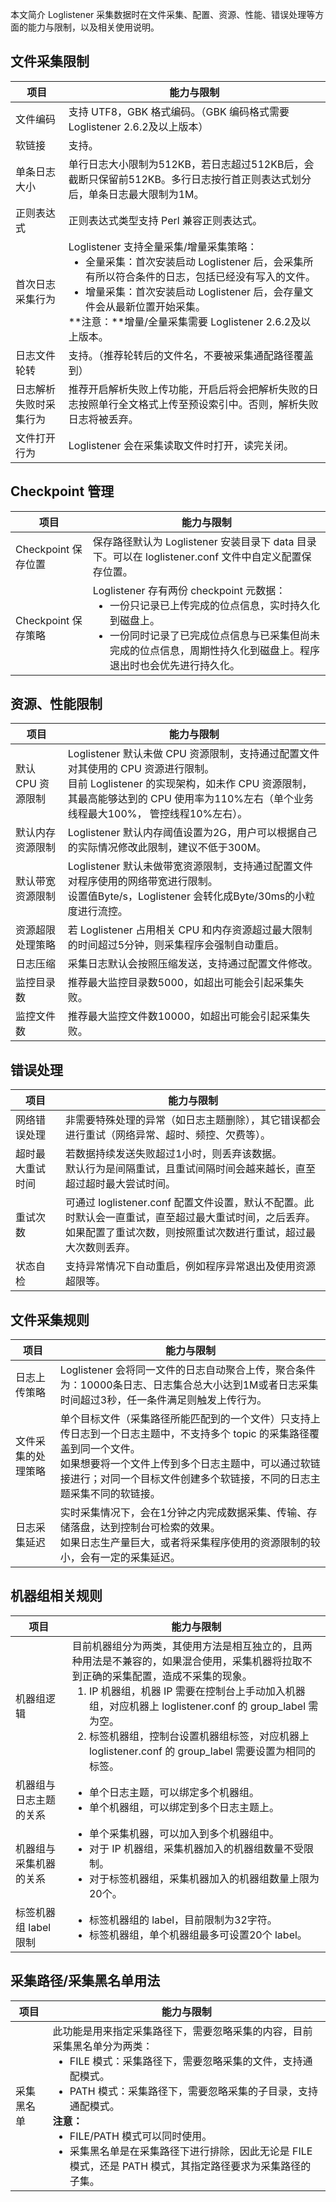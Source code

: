 本文简介 Loglistener 采集数据时在文件采集、配置、资源、性能、错误处理等方面的能力与限制，以及相关使用说明。

## 文件采集限制

| 项目 | 能力与限制 |
|---------|---------|
| 文件编码 | 支持 UTF8，GBK 格式编码。（GBK 编码格式需要 Loglistener 2.6.2及以上版本） |
| 软链接 | 支持。 |
| 单条日志大小 | 单行日志大小限制为512KB，若日志超过512KB后，会截断只保留前512KB。多行日志按行首正则表达式划分后，单条日志最大限制为1M。 |
| 正则表达式 | 正则表达式类型支持 Perl 兼容正则表达式。 |
| 首次日志采集行为 | Loglistener 支持全量采集/增量采集策略：<ul  style="margin: 0;"><li>全量采集：首次安装启动 Loglistener 后，会采集所有所以符合条件的日志，包括已经没有写入的文件。</li><li>增量采集：首次安装启动 Loglistener 后，会存量文件会从最新位置开始采集。</li></ul>**注意：**增量/全量采集需要 Loglistener 2.6.2及以上版本。|
| 日志文件轮转 | 支持。（推荐轮转后的文件名，不要被采集通配路径覆盖到） |
| 日志解析失败时采集行为 | 推荐开启解析失败上传功能，开启后将会把解析失败的日志按照单行全文格式上传至预设索引中。否则，解析失败日志将被丢弃。 |
| 文件打开行为 | Loglistener 会在采集读取文件时打开，读完关闭。 |


## Checkpoint 管理

| 项目 | 能力与限制 |
|---------|---------|
| Checkpoint 保存位置 | 保存路径默认为 Loglistener 安装目录下 data 目录下。可以在 loglistener.conf 文件中自定义配置保存位置。  |
| Checkpoint 保存策略  |  Loglistener 存有两份 checkpoint 元数据：<ul  style="margin: 0;"><li>一份只记录已上传完成的位点信息，实时持久化到磁盘上。</li><li>一份同时记录了已完成位点信息与已采集但尚未完成的位点信息，周期性持久化到磁盘上。程序退出时也会优先进行持久化。</li></ul>  |


## 资源、性能限制


| 项目 | 能力与限制 |
|---------|---------|
| 默认 CPU 资源限制  | Loglistener 默认未做 CPU 资源限制，支持通过配置文件对其使用的 CPU 资源进行限制。</br>目前 Loglistener 的实现架构，如未作 CPU 资源限制，其最高能够达到的 CPU 使用率为110%左右（单个业务线程最大100%， 管控线程10%左右）。   |
| 默认内存资源限制  | Loglistener 默认内存阈值设置为2G，用户可以根据自己的实际情况修改此限制，建议不低于300M。   |
| 默认带宽资源限制  | Loglistener 默认未做带宽资源限制，支持通过配置文件对程序使用的网络带宽进行限制。</br>设置值Byte/s，Loglistener 会转化成Byte/30ms的小粒度进行流控。   |
| 资源超限处理策略  | 若 Loglistener 占用相关 CPU 和内存资源超过最大限制的时间超过5分钟，则采集程序会强制自动重启。   |
| 日志压缩  | 采集日志默认会按照压缩发送，支持通过配置文件修改。   |
| 监控目录数  | 推荐最大监控目录数5000，如超出可能会引起采集失败。   |
| 监控文件数  | 推荐最大监控文件数10000，如超出可能会引起采集失败。   |


## 错误处理

| 项目 | 能力与限制 |
|---------|---------|
| 网络错误处理  | 非需要特殊处理的异常（如日志主题删除），其它错误都会进行重试（网络异常、超时、频控、欠费等）。   |
| 超时最大重试时间  | 若数据持续发送失败超过1小时，则丢弃该数据。</br>默认行为是间隔重试，且重试间隔时间会越来越长，直至超过超时最大尝试时间。   |
| 重试次数  | 可通过 loglistener.conf 配置文件设置，默认不配置。此时默认会一直重试，直至超过最大重试时间，之后丢弃。</br>如果配置了重试次数，则按照重试次数进行重试，超过最大次数则丢弃。   |
| 状态自检  | 支持异常情况下自动重启，例如程序异常退出及使用资源超限等。   |


## 文件采集规则

| 项目 | 能力与限制 |
|---------|---------|
| 日志上传策略  |  Loglistener 会将同一文件的日志自动聚合上传，聚合条件为：10000条日志、日志集合总大小达到1M或者日志采集时间超过3秒，任一条件满足则触发上传行为。  |
| 文件采集的处理策略  | 单个目标文件（采集路径所能匹配到的一个文件）只支持上传日志到一个日志主题中，不支持多个 topic 的采集路径覆盖到同一个文件。</br>如果想要将一个文件上传到多个日志主题中，可以通过软链接进行；对同一个目标文件创建多个软链接，不同的日志主题采集不同的软链接。   |
| 日志采集延迟  |  实时采集情况下，会在1分钟之内完成数据采集、传输、存储落盘，达到控制台可检索的效果。</br>如果日志生产量巨大，或者将采集程序使用的资源限制的较小，会有一定的采集延迟。  |


## 机器组相关规则

| 项目 | 能力与限制 |
|---------|---------|
| 机器组逻辑  | 目前机器组分为两类，其使用方法是相互独立的，且两种用法是不兼容的，如果混合使用，采集机器将拉取不到正确的采集配置，造成不采集的现象。<ol  style="margin: 0;"><li>IP 机器组，机器 IP 需要在控制台上手动加入机器组，对应机器上 loglistener.conf 的 group_label 需为空。</li><li>标签机器组，控制台设置机器组标签，对应机器上 loglistener.conf 的 group_label 需要设置为相同的标签。</li></ol> |
| 机器组与日志主题的关系  |  <ul  style="margin: 0;"><li>单个日志主题，可以绑定多个机器组。</li><li>单个机器组，可以绑定到多个日志主题上。</li></ul>  |
| 机器组与采集机器的关系  |  <ul  style="margin: 0;"><li>单个采集机器，可以加入到多个机器组中。</li><li>对于 IP 机器组，采集机器加入的机器组数量不受限制。</li><li>对于标签机器组，采集机器加入的机器组数量上限为20个。</li></ul>  |
| 标签机器组 label 限制  | <ul  style="margin: 0;"><li>标签机器组的 label，目前限制为32字符。</li><li>标签机器组，单个机器组最多可设置20个 label。</li></ul>  |



## 采集路径/采集黑名单用法


| 项目 | 能力与限制 |
|---------|---------|
| 采集黑名单  | 此功能是用来指定采集路径下，需要忽略采集的内容，目前采集黑名单分为两类：<ul  style="margin: 0;"><li>FILE 模式：采集路径下，需要忽略采集的文件，支持通配模式。</li><li>PATH 模式：采集路径下，需要忽略采集的子目录，支持通配模式。</li></ul>**注意：**<ul  style="margin: 0;"><li>FILE/PATH 模式可以同时使用。</li><li>采集黑名单是在采集路径下进行排除，因此无论是 FILE 模式，还是 PATH 模式，其指定路径要求为采集路径的子集。</li></ul>  |





